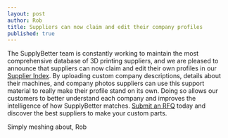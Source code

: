 ```yaml
--- 
layout: post
author: Rob
title: Suppliers can now claim and edit their company profiles
published: true
---
```


The SupplyBetter team is constantly working to maintain the most comprehensive database of 3D printing suppliers, and we are pleased to announce that suppliers can now claim and edit their own profiles in our [Supplier Index](http://www.supplybetter.com/suppliers). By uploading custom company descriptions, details about their machines, and company photos suppliers can use this support material to really make their profile stand on its own. Doing so allows our customers to better understand each company and improves the intelligence of how SupplyBetter matches. [Submit an RFQ](http://www.supplybetter.com/orders/new) today and discover the best suppliers to make your custom parts. 

Simply meshing about,
Rob